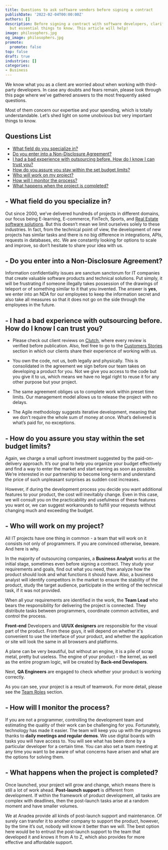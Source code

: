 ```yaml
---
title: Questions to ask software vendors before signing a contract
publishDate: '2022-02-04T00:00:00Z'
authors: []
description: Before signing a contract with software developers, clarify all the unobvious
  but essential things to know. This article will help!
image: philosophers.jpg
og_image: philosophers.jpg
promote:
  promote: false
top: false
draft: true
industries: []
categories:
- Business
---
```


We know what you as a client are worried about when working with third-party developers. In case any doubts and fears remain, please look through this page where we’ve gathered answers to the most frequently asked questions.

Most of them concern our expertise and your spending, which is totally understandable. Let’s shed light on some unobvious but very important things to know.

<h2>Questions List</h2>
<ul>
  <li><a href="#field">What field do you specialize in?</a></li>
  <li><a href="#nda">Do you enter into a Non-Disclosure Agreement?</a></li>
  <li><a href="#bad-experience">I had a bad experience with outsourcing before. How do I know I can trust you?</a></li>
  <li><a href="#budget">How do you assure you stay within the set budget limits?</a></li>
  <li><a href="#team roles">Who will work on my project?</a></li>
  <li><a href="#monitor">How will I monitor the process?</a></li>
  <li><a href="#whats-next">What happens when the project is completed?</a></li>
</ul>

<a name="field"></a>
## - What field do you specialize in?
Out since 2000, we’ve delivered hundreds of projects in different domains, our focus being E-learning, E-commerce, FinTech, Sports, and <a href="https://anadea.info/solutions/real-estate-software" target="_blank">Real Estate software solutions</a>. But this doesn’t mean we limit ourselves solely to these industries. In fact, from the technical point of view, the development of new projects has similar tasks and there is no big difference in integrations, APIs, requests in databases, etc. We are constantly looking for options to scale and improve, so don’t hesitate to share your idea with us.

<a name="nda"></a>
## - Do you enter into a Non-Disclosure Agreement?
Information confidentiality issues are sanctum sanctorum for IT companies that create valuable software products and technical solutions. Put simply, it will be frustrating if someone illegally takes possession of the drawings of teleport or of something similar to it that you invented. The answer is __yes__, we enter into an NDA for our employees to keep the information secret and also take all measures so that it does not go on the side through the employees in the future.

<a name="bad-experience"></a>
## - I had a bad experience with outsourcing before. How do I know I can trust you?
* Please check out client reviews on <a href="https://clutch.co/profile/anadea#reviews" target="_blank" rel="nofollow">Clutch</a>, where every review is verified before publication. Also, feel free to go to the <a href="https://anadea.info/for-clients/customers-stories/turbine" target="_blank">Customers Stories</a> section in which our clients share their experience of working with us.

* You own the code, not us, both legally and physically. This is consolidated in the agreement we sign before our team takes on developing a product for you. Not we give you access to the code but you give it to us, which means we have no legal right to reuse it for any other purpose but your project.

* The same agreement obliges us to complete work within preset time limits. Our management model allows us to release the project with no delays.

* The Agile methodology suggests iterative development, meaning that we don’t require the whole sum of money at once. What’s delivered is what’s paid for, no exceptions.

<a name="budget"></a>
## - How do you assure you stay within the set budget limits?
Again, we charge a small upfront investment suggested by the paid-on-delivery approach. It’s our goal to help you organize your budget effectively and find a way to enter the market and start earning as soon as possible. We’re interested in our partnership to become long-term and understand the price of such unpleasant surprises as sudden cost increases.

However, if during the development process you decide you want additional features to your product, the cost will inevitably change. Even in this case, we will consult you on the practicability and usefulness of these features you want or, we can suggest workarounds to fulfill your requests without changing much and exceeding the budget.

<a name="team roles"></a>
## - Who will work on my project?
All IT projects have one thing in common - a team that will work on it consists not only of programmers. If you are convinced otherwise, beware. And here is why.

In the majority of outsourcing companies, a __Business Analyst__ works at the initial stage, sometimes even before signing a contract. They study your requirements and goals, find out what you need, then analyze how the product should look and what functions it should have. Also, a business analyst will identify competitors in the market to ensure the stability of the product, study the target audience, participate in the writing of the technical task, if it was not provided.

When all your requirements are identified in the work, the __Team Lead__ who bears the responsibility for delivering the project is connected. They distribute tasks between programmers, coordinate common activities, and control the process.

__Front-end__ Developers and __UI/UX designers__ are responsible for the visual part of the product. From these guys, it will depend on whether it's convenient to use the interface of your product, and whether the application or site will look the same in all browsers and platforms.

A plane can be very beautiful, but without an engine, it is a pile of scrap metal, pretty but useless. The engine of your product - the kernel, as well as the entire program logic, will be created by __Back-end Developers__.

Next, __QA Engineers__ are engaged to check whether your product is working correctly.

As you can see, your project is a result of teamwork. For more detail, please see the <a href="https://anadea.info/blog/who-are-quality-assurance-engineers-and-why-do-you-need-one-for-your-project" target="_blank">Team Roles</a> section.

<a name="monitor"></a>
## - How will I monitor the process?
If you are not a programmer, controlling the development team and estimating the quality of their work can be challenging for you. Fortunately, technology has made it easier. The team will keep you up with the progress thanks to __daily meetings and regular demos__. We use digital boards with tasks you will have access to. You will see what has been done by a particular developer for a certain time. You can also set a team meeting at any time you want to be aware of what concerns have arisen and what are the options for solving them.

<a name="whats-next"></a>
## - What happens when the project is completed?
Once launched, your project will grow and change, which means there is still a lot of work ahead. __Post-launch support__ is different from development. If within the framework of product development, all tasks are complex with deadlines, then the post-launch tasks arise at a random moment and have smaller volumes.

We at Anadea provide all kinds of post-launch support and maintenance. Of surely can transfer it to another company to support the product, however, by the time it’s out, nobody will know it better than we will. The best option here would be to entrust the post-launch support to the team that developed it and knows it from A to Z, which also provides for more effective and affordable support.

